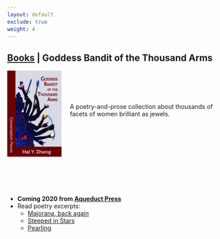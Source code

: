 ```yaml
---
layout: default
exclude: true
weight: 4
---
```


[Books](books) | Goddess Bandit of the Thousand Arms
-------


<div style="float:left; margin-right:20px;"><img src="assets/goddess.jpg" style="height:200px;"></div><div style="height:200px; padding-top:75px;">A poetry-and-prose collection about thousands of facets of women brilliant as jewels.</div>

- **Coming 2020 from [Aqueduct Press](http://www.aqueductpress.com/forthcoming-pubs.php)**
- Read poetry excerpts:
	- [Majorana, back again](http://strangehorizons.com/poetry/majorana-back-again/)
	- [Steeped in Stars](https://uncannymagazine.com/article/steeped-in-stars/)
	- [Pearling](http://www.liminalitypoetry.com/issue-20-summer-2019/pearling/)
